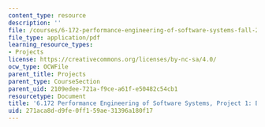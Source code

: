 ```yaml
---
content_type: resource
description: ''
file: /courses/6-172-performance-engineering-of-software-systems-fall-2018/271aca8dd9fe0ff159ae31396a180f17_MIT6_172F18_project1.pdf
file_type: application/pdf
learning_resource_types:
- Projects
license: https://creativecommons.org/licenses/by-nc-sa/4.0/
ocw_type: OCWFile
parent_title: Projects
parent_type: CourseSection
parent_uid: 2109edee-721a-f9ce-a61f-e50482c54cb1
resourcetype: Document
title: '6.172 Performance Engineering of Software Systems, Project 1: Bit Hacks'
uid: 271aca8d-d9fe-0ff1-59ae-31396a180f17
---
```

